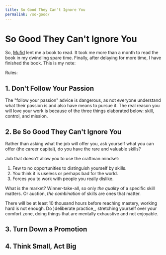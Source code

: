 ```yaml
---
title: So Good They Can't Ignore You
permalink: /so-good/
---
```


# So Good They Can't Ignore You

So, [Mufid](https://github.com/mufid) lent me a book to read. It took me more than a month to read the book in my dwindling spare time. Finally, after delaying for more time, I have finished the book. This is my note:

Rules:

## 1. Don't Follow Your Passion

The "follow your passion" advice is dangerous, as not everyone understand what their passion is and also have means to pursue it. The real reason you will love your work is because of the three things elaborated below: skill, control, and mission.

## 2. Be So Good They Can't Ignore You

Rather than asking what the job will offer you, ask yourself what you can offer (the career capital), do you have the rare and valuable skills?

Job that doesn't allow you to use the craftman mindset:

1. Few to no opportunities to distinguish yourself by skills.
2. You think it is useless or perhaps bad for the world.
3. Forces you to work with people you really dislike.

What is the market? Winner-take-all, so only _the quality_ of a specific skill matters. Or auction, _the combination_ of skills are ones that matter.

There will be at least 10 thousand hours before reaching mastery, working hard is not enough. Do )deliberate practice_, stretching yourself over your comfort zone, doing things that are mentally exhaustive and not enjoyable.

## 3. Turn Down a Promotion

## 4. Think Small, Act Big
